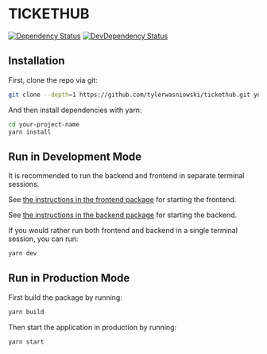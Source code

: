 # TICKETHUB

[![Dependency Status](https://david-dm.org/tylerwasniowski/tickethub/status.svg)](https://david-dm.org/tylerwasniowski/tickethub)
[![DevDependency Status](https://david-dm.org/tylerwasniowski/tickethub/dev-status.svg)](https://david-dm.org/tylerwasniowski/tickethub?type=dev)

## Installation

First, clone the repo via git:

```bash
git clone --depth=1 https://github.com/tylerwasniowski/tickethub.git your-project-name
```

And then install dependencies with yarn:

```bash
cd your-project-name
yarn install
```

## Run in Development Mode

It is recommended to run the backend and frontend in separate terminal sessions.

See [the instructions in the frontend package](./packages/frontend#tbd-project-frontend) for starting the frontend.

See [the instructions in the backend package](./packages/backend#tbd-project-backend) for starting the backend.

If you would rather run both frontend and backend in a single terminal session, you can run:

```bash
yarn dev
```

## Run in Production Mode

First build the package by running:

```bash
yarn build
```

Then start the application in production by running:

```bash
yarn start
```
